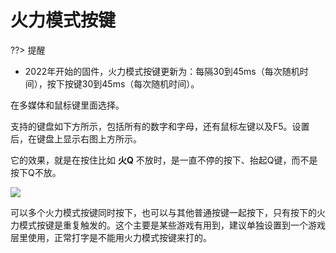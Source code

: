 # 火力模式按键

??> 提醒
  - 2022年开始的固件，火力模式按键更新为：每隔30到45ms（每次随机时间），按下按键30到45ms（每次随机时间）。

在多媒体和鼠标键里面选择。

支持的键盘如下方所示，包括所有的数字和字母，还有鼠标左键以及F5。设置后，在键盘上显示右图上方所示。

它的效果，就是在按住比如 **火Q** 不放时，是一直不停的按下、抬起Q键，而不是按下Q不放。

![](/assets/rapidfire-01.png?660)

可以多个火力模式按键同时按下，也可以与其他普通按键一起按下，只有按下的火力模式按键是重复触发的。这个主要是某些游戏有用到，建议单独设置到一个游戏层里使用，正常打字是不能用火力模式按键来打的。

